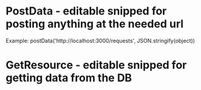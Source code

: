 # PostData - editable snipped for posting anything at the needed url
Example: postData('http://localhost:3000/requests', JSON.stringify(object))

# GetResource - editable snipped for getting data from the DB
